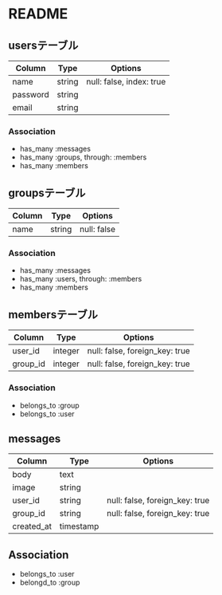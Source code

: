 # README

## usersテーブル

|Column|Type|Options|
|------|----|-------|
|name|string|null: false, index: true|
|password|string||
|email|string||

### Association
- has_many :messages
- has_many :groups, through: :members
- has_many :members

## groupsテーブル

|Column|Type|Options|
|------|----|-------|
|name|string|null: false|

### Association
- has_many :messages
- has_many :users, through: :members
- has_many :members

## membersテーブル

|Column|Type|Options|
|------|----|-------|
|user_id|integer|null: false, foreign_key: true|
|group_id|integer|null: false, foreign_key: true|

### Association
- belongs_to :group
- belongs_to :user

## messages

|Column|Type|Options|
|------|----|-------|
|body|text||
|image|string||
|user_id|string|null: false, foreign_key: true|
|group_id|string|null: false, foreign_key: true|
|created_at|timestamp||

## Association
- belongs_to :user
- belongd_to :group